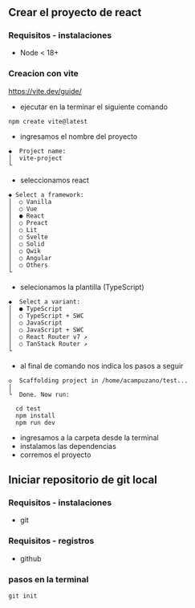 #
## Crear el proyecto de react

### Requisitos - instalaciones

* Node < 18+


### Creacion con vite
https://vite.dev/guide/

* ejecutar en la terminar el siguiente comando 

```
npm create vite@latest
```
* ingresamos el nombre del proyecto
```│
◆  Project name:
│  vite-project
└
```

* seleccionamos react
```
◆ Select a framework:
│  ○ Vanilla
│  ○ Vue
│  ● React
│  ○ Preact
│  ○ Lit
│  ○ Svelte
│  ○ Solid
│  ○ Qwik
│  ○ Angular
│  ○ Others
└
```
* selecionamos la plantilla (TypeScript)
```
◆  Select a variant:
│  ● TypeScript
│  ○ TypeScript + SWC
│  ○ JavaScript
│  ○ JavaScript + SWC
│  ○ React Router v7 ↗
│  ○ TanStack Router ↗
└

```
* al final de comando nos indica los pasos a seguir

```
◇  Scaffolding project in /home/acampuzano/test...
│
└  Done. Now run:

  cd test
  npm install
  npm run dev

```

* ingresamos a la carpeta desde la terminal
* instalamos las dependencias
* corremos el proyecto


## Iniciar repositorio de git local

### Requisitos - instalaciones
* git

### Requisitos - registros
* github

### pasos en la terminal

``` git init ```